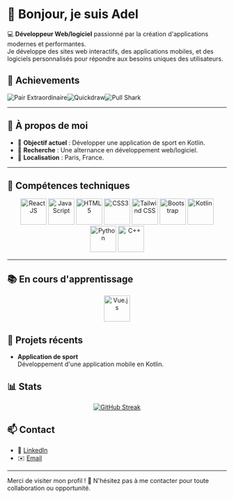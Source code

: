 # 👋 Bonjour, je suis Adel 

💻 **Développeur Web/logiciel** passionné par la création d'applications modernes et performantes.  
Je développe des sites web interactifs, des applications mobiles, et des logiciels personnalisés pour répondre aux besoins uniques des utilisateurs.

## 🎯 Achievements

![Pair Extraordinaire](https://github.githubassets.com/assets/pair-extraordinaire-default-579438a20e01.png_Extraordinaire-0077B5?style=flat&logo=github&logoColor=white)![Quickdraw](https://img.shields.io/badge/Achievement-Quickdraw-28A745?style=flat&logo=github&logoColor=white)![Pull Shark](https://img.shields.io/badge/Achievement-Pull_Shark-FF4500?style=flat&logo=github&logoColor=white)


---


## 🌟 À propos de moi  
- 🎯 **Objectif actuel** : Développer une application de sport en Kotlin.  
- 🚀 **Recherche** : Une alternance en développement web/logiciel.  
- 📍 **Localisation** : Paris, France.  

---

## 🔧 Compétences techniques  
 
<p align="center">
  <img src="https://upload.wikimedia.org/wikipedia/commons/a/a7/React-icon.svg" alt="ReactJS" width="60" height="60">
  <img src="https://upload.wikimedia.org/wikipedia/commons/6/6a/JavaScript-logo.png" alt="JavaScript" width="60" height="60">
  <img src="https://upload.wikimedia.org/wikipedia/commons/6/61/HTML5_logo_and_wordmark.svg" alt="HTML5" width="60" height="60">
  <img src="https://upload.wikimedia.org/wikipedia/commons/d/d5/CSS3_logo_and_wordmark.svg" alt="CSS3" width="60" height="60">
  <img src="https://upload.wikimedia.org/wikipedia/commons/d/d5/Tailwind_CSS_Logo.svg" alt="Tailwind CSS" width="60" height="60">
  <img src="https://upload.wikimedia.org/wikipedia/commons/b/b2/Bootstrap_logo.svg" alt="Bootstrap" width="60" height="60">
  <img src="https://upload.wikimedia.org/wikipedia/commons/7/74/Kotlin_Icon.png" alt="Kotlin" width="60" height="60">
  <img src="https://upload.wikimedia.org/wikipedia/commons/c/c3/Python-logo-notext.svg" alt="Python" width="60" height="60">
  <img src="https://upload.wikimedia.org/wikipedia/commons/1/18/C_Programming_Language.svg" alt="C++" width="60" height="60">
</p>

---

## 📚 En cours d'apprentissage  
<p align="center">
  <img src="https://upload.wikimedia.org/wikipedia/commons/9/95/Vue.js_Logo_2.svg" alt="Vue.js" width="60" height="60">
</p>

## 🌱 Projets récents  

- **Application de sport**  
  Développement d'une application mobile en Kotlin.  

## 📊 Stats

<p align="center">
  <a href="https://git.io/streak-stats">
    <img src="https://streak-stats.demolab.com?user=Adel113&theme=halloween&hide_border=true&border_radius=4.7&locale=fr&mode=weekly" alt="GitHub Streak" />
  </a>
</p>

## 📫 Contact  

- 💼 [LinkedIn](https://www.linkedin.com/in/adel-sidi-ahmed/) 
- ✉️ [Email](mailto:adelsidiahmed2020@gmail.com)  

---

Merci de visiter mon profil ! 🚀 N'hésitez pas à me contacter pour toute collaboration ou opportunité.
